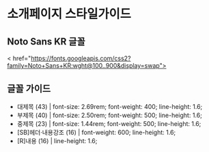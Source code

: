 # 소개페이지 스타일가이드
## Noto Sans KR 글꼴
< href="https://fonts.googleapis.com/css2?family=Noto+Sans+KR:wght@100..900&display=swap">
## 글꼴 가이드
* 대제목 (43) | font-size: 2.69rem; font-weight: 400; line-height: 1.6;
* 부제목 (40) | font-size: 2.50rem; font-weight: 500; line-height: 1.6;
* 중제목 (23) | font-size: 1.44rem; font-weight: 500; line-height: 1.6;
* [SB]헤더·내용강조 (16) | font-weight: 600; line-height: 1.6;
* [R]내용 (16) | line-height: 1.6;
